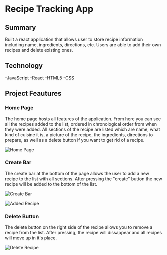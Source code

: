 # Recipe Tracking App
## Summary

Built a react application that allows user to store recipe information
including name, ingredients, directions, etc. Users are able to add their own recipes and delete existing ones.

## Technology

-JavaScript
-React
-HTML5
-CSS

## Project Feautures

### Home Page

The home page hosts all features of the application. From here you can see all the recipes added to the list, ordered in chronological order from when they were added. All sections of the recipe are listed which are name, what kind of cuisine it is, a picture of the recipe, the ingredients, directions to prepare, as well as a delete button if you want to get rid of a recipe.

![Home Page](https://github.com/ryan-prosser/Recipe-Tracking-App/assets/133927475/3c529ba9-73e3-4f31-9c03-414e25e200b4)

### Create Bar

The create bar at the bottom of the page allows the user to add a new recipe to the list with all sections. After pressing the "create" button the new recipe will be added to the bottom of the list.

![Create Bar](https://github.com/ryan-prosser/Recipe-Tracking-App/assets/133927475/fe2b062d-00cb-4094-9fa8-8b69aef9fdaa)

![Added Recipe](https://github.com/ryan-prosser/Recipe-Tracking-App/assets/133927475/694b718e-80a6-43c9-8213-5e7e1004d337)

### Delete Button

The delete button on the right side of the recipe allows you to remove a recipe from the list. After pressing, the recipe will dissappear and all recipes will move up in it's place.

![Delete Recipe](https://github.com/ryan-prosser/Recipe-Tracking-App/assets/133927475/33ddb4e5-cfed-4309-8a8b-aab16a72b324)
